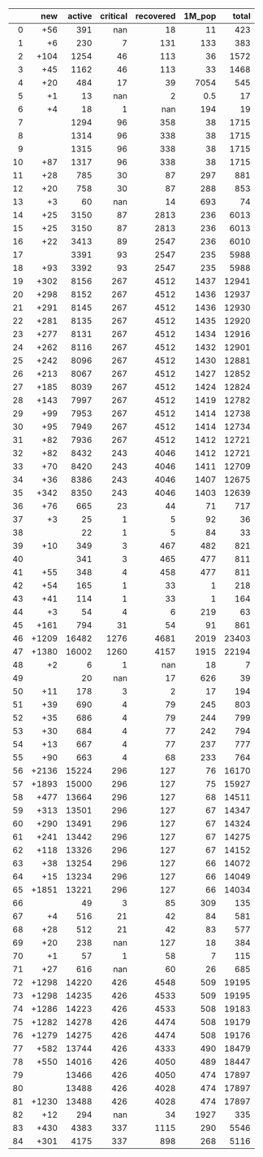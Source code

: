 |    |   new |   active |   critical |   recovered |   1M_pop |   total |
|---:|------:|---------:|-----------:|------------:|---------:|--------:|
|  0 |   +56 |      391 |        nan |          18 |     11   |     423 |
|  1 |    +6 |      230 |          7 |         131 |    133   |     383 |
|  2 |  +104 |     1254 |         46 |         113 |     36   |    1572 |
|  3 |   +45 |     1162 |         46 |         113 |     33   |    1468 |
|  4 |   +20 |      484 |         17 |          39 |   7054   |     545 |
|  5 |    +1 |       13 |        nan |           2 |      0.5 |      17 |
|  6 |    +4 |       18 |          1 |         nan |    194   |      19 |
|  7 |       |     1294 |         96 |         358 |     38   |    1715 |
|  8 |       |     1314 |         96 |         338 |     38   |    1715 |
|  9 |       |     1315 |         96 |         338 |     38   |    1715 |
| 10 |   +87 |     1317 |         96 |         338 |     38   |    1715 |
| 11 |   +28 |      785 |         30 |          87 |    297   |     881 |
| 12 |   +20 |      758 |         30 |          87 |    288   |     853 |
| 13 |    +3 |       60 |        nan |          14 |    693   |      74 |
| 14 |   +25 |     3150 |         87 |        2813 |    236   |    6013 |
| 15 |   +25 |     3150 |         87 |        2813 |    236   |    6013 |
| 16 |   +22 |     3413 |         89 |        2547 |    236   |    6010 |
| 17 |       |     3391 |         93 |        2547 |    235   |    5988 |
| 18 |   +93 |     3392 |         93 |        2547 |    235   |    5988 |
| 19 |  +302 |     8156 |        267 |        4512 |   1437   |   12941 |
| 20 |  +298 |     8152 |        267 |        4512 |   1436   |   12937 |
| 21 |  +291 |     8145 |        267 |        4512 |   1436   |   12930 |
| 22 |  +281 |     8135 |        267 |        4512 |   1435   |   12920 |
| 23 |  +277 |     8131 |        267 |        4512 |   1434   |   12916 |
| 24 |  +262 |     8116 |        267 |        4512 |   1432   |   12901 |
| 25 |  +242 |     8096 |        267 |        4512 |   1430   |   12881 |
| 26 |  +213 |     8067 |        267 |        4512 |   1427   |   12852 |
| 27 |  +185 |     8039 |        267 |        4512 |   1424   |   12824 |
| 28 |  +143 |     7997 |        267 |        4512 |   1419   |   12782 |
| 29 |   +99 |     7953 |        267 |        4512 |   1414   |   12738 |
| 30 |   +95 |     7949 |        267 |        4512 |   1414   |   12734 |
| 31 |   +82 |     7936 |        267 |        4512 |   1412   |   12721 |
| 32 |   +82 |     8432 |        243 |        4046 |   1412   |   12721 |
| 33 |   +70 |     8420 |        243 |        4046 |   1411   |   12709 |
| 34 |   +36 |     8386 |        243 |        4046 |   1407   |   12675 |
| 35 |  +342 |     8350 |        243 |        4046 |   1403   |   12639 |
| 36 |   +76 |      665 |         23 |          44 |     71   |     717 |
| 37 |    +3 |       25 |          1 |           5 |     92   |      36 |
| 38 |       |       22 |          1 |           5 |     84   |      33 |
| 39 |   +10 |      349 |          3 |         467 |    482   |     821 |
| 40 |       |      341 |          3 |         465 |    477   |     811 |
| 41 |   +55 |      348 |          4 |         458 |    477   |     811 |
| 42 |   +54 |      165 |          1 |          33 |      1   |     218 |
| 43 |   +41 |      114 |          1 |          33 |      1   |     164 |
| 44 |    +3 |       54 |          4 |           6 |    219   |      63 |
| 45 |  +161 |      794 |         31 |          54 |     91   |     861 |
| 46 | +1209 |    16482 |       1276 |        4681 |   2019   |   23403 |
| 47 | +1380 |    16002 |       1260 |        4157 |   1915   |   22194 |
| 48 |    +2 |        6 |          1 |         nan |     18   |       7 |
| 49 |       |       20 |        nan |          17 |    626   |      39 |
| 50 |   +11 |      178 |          3 |           2 |     17   |     194 |
| 51 |   +39 |      690 |          4 |          79 |    245   |     803 |
| 52 |   +35 |      686 |          4 |          79 |    244   |     799 |
| 53 |   +30 |      684 |          4 |          77 |    242   |     794 |
| 54 |   +13 |      667 |          4 |          77 |    237   |     777 |
| 55 |   +90 |      663 |          4 |          68 |    233   |     764 |
| 56 | +2136 |    15224 |        296 |         127 |     76   |   16170 |
| 57 | +1893 |    15000 |        296 |         127 |     75   |   15927 |
| 58 |  +477 |    13664 |        296 |         127 |     68   |   14511 |
| 59 |  +313 |    13501 |        296 |         127 |     67   |   14347 |
| 60 |  +290 |    13491 |        296 |         127 |     67   |   14324 |
| 61 |  +241 |    13442 |        296 |         127 |     67   |   14275 |
| 62 |  +118 |    13326 |        296 |         127 |     67   |   14152 |
| 63 |   +38 |    13254 |        296 |         127 |     66   |   14072 |
| 64 |   +15 |    13234 |        296 |         127 |     66   |   14049 |
| 65 | +1851 |    13221 |        296 |         127 |     66   |   14034 |
| 66 |       |       49 |          3 |          85 |    309   |     135 |
| 67 |    +4 |      516 |         21 |          42 |     84   |     581 |
| 68 |   +28 |      512 |         21 |          42 |     83   |     577 |
| 69 |   +20 |      238 |        nan |         127 |     18   |     384 |
| 70 |    +1 |       57 |          1 |          58 |      7   |     115 |
| 71 |   +27 |      616 |        nan |          60 |     26   |     685 |
| 72 | +1298 |    14220 |        426 |        4548 |    509   |   19195 |
| 73 | +1298 |    14235 |        426 |        4533 |    509   |   19195 |
| 74 | +1286 |    14223 |        426 |        4533 |    508   |   19183 |
| 75 | +1282 |    14278 |        426 |        4474 |    508   |   19179 |
| 76 | +1279 |    14275 |        426 |        4474 |    508   |   19176 |
| 77 |  +582 |    13744 |        426 |        4333 |    490   |   18479 |
| 78 |  +550 |    14016 |        426 |        4050 |    489   |   18447 |
| 79 |       |    13466 |        426 |        4050 |    474   |   17897 |
| 80 |       |    13488 |        426 |        4028 |    474   |   17897 |
| 81 | +1230 |    13488 |        426 |        4028 |    474   |   17897 |
| 82 |   +12 |      294 |        nan |          34 |   1927   |     335 |
| 83 |  +430 |     4383 |        337 |        1115 |    290   |    5546 |
| 84 |  +301 |     4175 |        337 |         898 |    268   |    5116 |